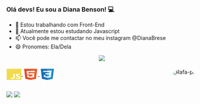 ### Olá devs! Eu sou a Diana Benson! 💻


- 🔭 Estou trabalhando com Front-End
- 🌱 Atualmente estou estudando Javascript 
- 📫 Você pode me contactar no meu instagram @DianaBrese
- 😄 Pronomes: Ela/Dela

<div align="center">
  <a href="https://github.com/DianaBrese">
  <img height="180em" src="https://github-readme-stats.vercel.app/api?username=DianaBrese&show_icons=true&theme=codeSTACKr&include_all_commits=true&count_private=true"/>
</div>
  
 <div style="display: inline_block"><br>
  <img align="center" alt="Diana-Js" height="30" width="40" src="https://raw.githubusercontent.com/devicons/devicon/master/icons/javascript/javascript-plain.svg">
  <img align="center" alt="Diana-HTML" height="30" width="40" src="https://raw.githubusercontent.com/devicons/devicon/master/icons/html5/html5-original.svg">
  <img align="center" alt="Diana-CSS" height="30" width="40" src="https://raw.githubusercontent.com/devicons/devicon/master/icons/css3/css3-original.svg">
  <img align="right" alt="Rafa-pic" height="150" style="border-radius:50px;" src="https://share-cdn.picrew.me/shareImg/org/202204/137904_VrxSkSna.png">
</div>
  
  ##
<div>
   <a href="https://www.instagram.com/dianabrese/" target="_blank"><img src="https://img.shields.io/badge/-Instagram-%23E4405F?style=for-the-badge&logo=instagram&logoColor=white" target="_blank"></a>
   <a href="https://br.linkedin.com/in/diana-benson-resende-500824162" target="_blank"><img src="https://img.shields.io/badge/-LinkedIn-%230077B5?style=for-the-badge&logo=linkedin&logoColor=white" target="_blank"></a> 
  </div>
